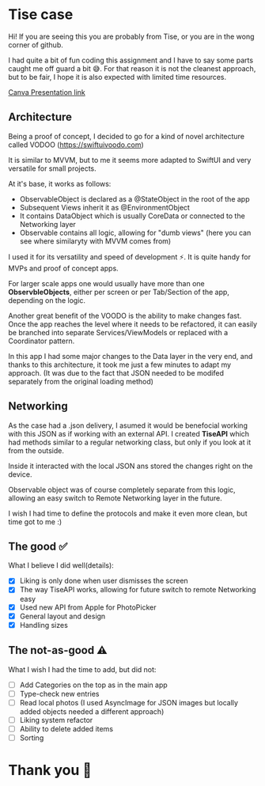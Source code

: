 # Tise case
Hi! If you are seeing this you are probably from Tise, or you are in the wong corner of github.

I had quite a bit of fun coding this assignment and I have to say some parts caught me off guard a bit 😅.
For that reason it is not the cleanest approach, but to be fair, I hope it is also expected with limited time resources.

[Canva Presentation link](https://www.canva.com/design/DAGcGTBmG5A/uhYLpBXOi5QAE6nWz6dmDw/edit?utm_content=DAGcGTBmG5A&utm_campaign=designshare&utm_medium=link2&utm_source=sharebutton)

## Architecture

Being a proof of concept, I decided to go for a kind of novel architecture called VODOO (https://swiftuivoodo.com)

It is similar to MVVM, but to me it seems more adapted to SwiftUI and very versatile for small projects.

At it's base, it works as follows:
- ObservableObject is declared as a @StateObject in the root of the app
- Subsequent Views inherit it as @EnvironmentObject
- It contains DataObject which is usually CoreData or connected to the Networking layer
- Observable contains all logic, allowing for "dumb views" (here you can see where similaryty with MVVM comes from)

I used it for its versatility and speed of development ⚡️. It is quite handy for MVPs and proof of concept apps.

For larger scale apps one would usually have more than one **ObservbleObjects**, either per screen or per Tab/Section of the app, depending on the logic.

Another great benefit of the VOODO is the ability to make changes fast. Once the app reaches the level where it needs to be refactored, it can easily be branched into separate Services/ViewModels or replaced with a Coordinator pattern.

In this app I had some major changes to the Data layer in the very end, and thanks to this architecture, it took me just a few minutes to adapt my approach. (It was due to the fact that JSON needed to be modifed separately from the original loading method)

## Networking
As the case had a .json delivery, I asumed it would be benefocial working with this JSON as if working with an external API. I created **TiseAPI** which had methods similar to a regular networking class, but only if you look at it from the outside.

Inside it interacted with the local JSON ans stored the changes right on the device.

Observable object was of course completely separate from this logic, allowing an easy switch to Remote Networking layer in the future. 

I wish I had time to define the protocols and make it even more clean, but time got to me :)

## The good ✅
What I believe I did well(details):
- [X] Liking is only done when user dismisses the screen
- [X] The way TiseAPI works, allowing for future switch to remote Networking easy
- [X] Used new API from Apple for PhotoPicker
- [X] General layout and design
- [X] Handling sizes

## The not-as-good ⚠️
What I wish I had the time to add, but did not:
- [ ] Add Categories on the top as in the main app
- [ ] Type-check new entries
- [ ] Read local photos (I used AsyncImage for JSON images but locally added objects needed a different approach)
- [ ] Liking system refactor
- [ ] Ability to delete added items
- [ ] Sorting

# Thank you 👋
